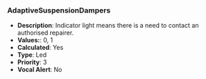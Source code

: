 ### AdaptiveSuspensionDampers

- **Description**: Indicator light means there is a need to contact an
authorised repairer.
- **Values:**: 0, 1
- **Calculated**: Yes
- **Type**: Led
- **Priority**: 3
- **Vocal Alert**: No
